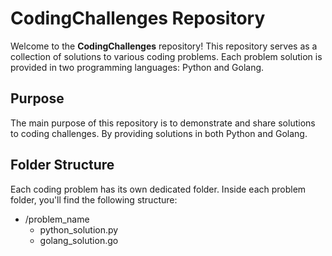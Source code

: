 # CodingChallenges Repository

Welcome to the **CodingChallenges** repository! This repository serves as a collection of solutions to various coding problems. Each problem solution is provided in two programming languages: Python and Golang.

## Purpose
The main purpose of this repository is to demonstrate and share solutions to coding challenges. By providing solutions in both Python and Golang.

## Folder Structure
Each coding problem has its own dedicated folder. Inside each problem folder, you'll find the following structure:
- /problem_name
    - python_solution.py
    - golang_solution.go
